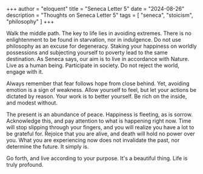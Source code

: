 +++
author = "eloquent"
title = "Seneca Letter 5"
date = "2024-08-26"
description = "Thoughts on Seneca Letter 5"
tags = [
    "seneca",
    "stoicism",
    "philosophy"
]
+++

Walk the middle path. The key to life lies in avoiding extremes. There is no enlightenment to be found in starvation, nor in indulgence. Do not
use philosophy as an excuse for degeneracy. Staking your happiness on worldly possessions and subjecting yourself to poverty lead to the same
destination. As Seneca says, our aim is to live in accordance with Nature. Live as a human being. Participate in society. Do not reject the world,
engage with it.

Always remember that fear follows hope from close behind. Yet, avoiding emotion is a sign of weakness. Allow yourself to feel, but let your actions
be dictated by reason. Your work is to better yourself. Be rich on the inside, and modest without.

The present is an abundance of peace. Happiness is fleeting, as is sorrow. Acknowledge this, and pay attention to what is happening right now.
Time will stop slipping through your fingers, and you will realize you have a lot to be grateful for. Rejoice that you are alive, and death will
hold no power over you. What you are experiencing now does not invalidate the past, nor determine the future. It simply is.

Go forth, and live according to your purpose. It's a beautiful thing. Life is truly profound.
